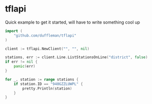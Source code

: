 # tflapi

Quick example to get it started, will have to write something cool up

```go
import (
    "github.com/duffleman/tflapi"
)

client := tflapi.NewClient("", "", nil)

stations, err := client.Line.ListStationsOnLine("district", false)
if err != nil {
    panic(err)
}

for _, station := range stations {
    if station.ID == "940GZZLUWPL" {
        pretty.Println(station)
    }
}
```
